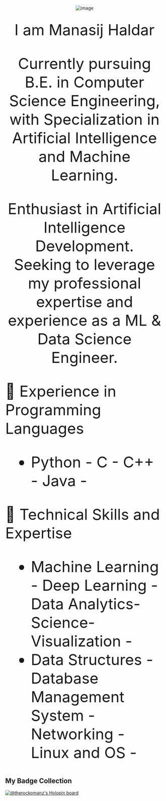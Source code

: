 <div id="header" align="center">
 <br>

 ![image](https://media-exp1.licdn.com/dms/image/D4D16AQH7w2Q67wHbXA/profile-displaybackgroundimage-shrink_350_1400/0/1666115112654?e=1672876800&v=beta&t=7tzRQDwL2lKvRIouqci7-6wKd2blpH_is9SV0Jy0ovg)

<br>
 
 <font size = 100ptx>
   I am Manasij Haldar

   Currently pursuing B.E. in Computer Science Engineering, 
   with Specialization in Artificial Intelligence and Machine Learning. 

   Enthusiast in Artificial Intelligence Development. 
   Seeking to leverage my professional expertise and experience as a ML & Data Science Engineer.

   </div>

   🔭 Experience in Programming Languages 
   - Python - C - C++ - Java -

   🌱 Technical Skills and Expertise 
   - Machine Learning - Deep Learning - Data Analytics-Science-Visualization - 
   - Data Structures - Database Management System - Networking - Linux and OS - 
</font>

## My Badge Collection
[![@therockomanz's Holopin board](https://holopin.me/therockomanz)](https://holopin.io/@therockomanz)
